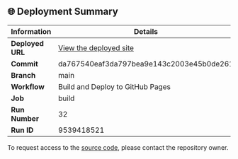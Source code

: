 ## 🌐 Deployment Summary

| Information | Details |
|-------------|---------|
| **Deployed URL** | [View the deployed site](https://First-Matter.github.io/public-demo) |
| **Commit** | da767540eaf3da797bea9e143c2003e45b0de261 |
| **Branch** | main |
| **Workflow** | Build and Deploy to GitHub Pages |
| **Job** | build |
| **Run Number** | 32 |
| **Run ID** | 9539418521 |

To request access to the [source code](https://github.com/First-Matter/flappy-jam-2024), please contact the repository owner.
